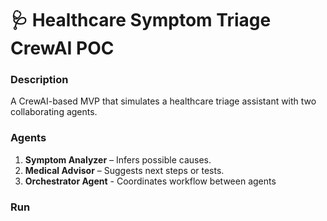 # 🩺 Healthcare Symptom Triage CrewAI POC

### Description
A CrewAI-based MVP that simulates a healthcare triage assistant with two collaborating agents.

### Agents
1. **Symptom Analyzer** – Infers possible causes.
2. **Medical Advisor** – Suggests next steps or tests.
3. **Orchestrator Agent** - Coordinates workflow between agents

### Run
